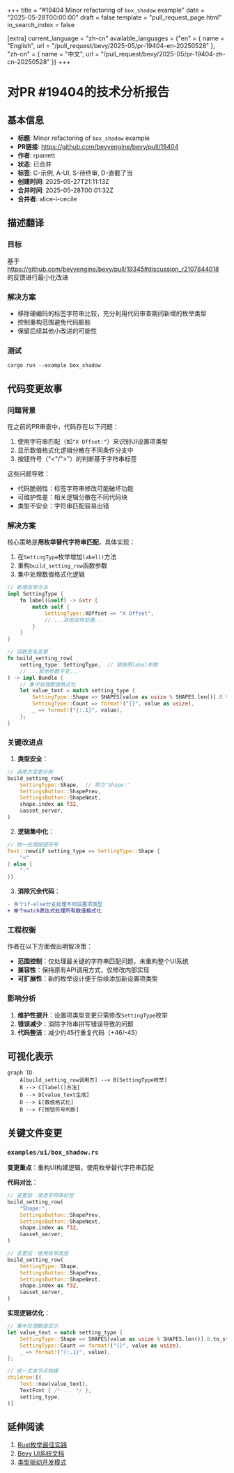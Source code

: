 +++
title = "#19404 Minor refactoring of `box_shadow` example"
date = "2025-05-28T00:00:00"
draft = false
template = "pull_request_page.html"
in_search_index = false

[extra]
current_language = "zh-cn"
available_languages = {"en" = { name = "English", url = "/pull_request/bevy/2025-05/pr-19404-en-20250528" }, "zh-cn" = { name = "中文", url = "/pull_request/bevy/2025-05/pr-19404-zh-cn-20250528" }}
+++

# 对PR #19404的技术分析报告

## 基本信息
- **标题**: Minor refactoring of `box_shadow` example
- **PR链接**: https://github.com/bevyengine/bevy/pull/19404
- **作者**: rparrett
- **状态**: 已合并
- **标签**: C-示例, A-UI, S-待终审, D-直截了当
- **创建时间**: 2025-05-27T21:11:13Z
- **合并时间**: 2025-05-28T00:01:32Z
- **合并者**: alice-i-cecile

## 描述翻译
### 目标
基于 https://github.com/bevyengine/bevy/pull/19345#discussion_r2107844018 的反馈进行最小化改进

### 解决方案
- 移除硬编码的标签字符串比较，充分利用代码审查期间新增的枚举类型
- 控制重构范围避免代码膨胀
- 保留后续其他小改进的可能性

### 测试
`cargo run --example box_shadow`

## 代码变更故事

### 问题背景
在之前的PR审查中，代码存在以下问题：
1. 使用字符串匹配（如`"X Offset:"`）来识别UI设置项类型
2. 显示数值格式化逻辑分散在不同条件分支中
3. 按钮符号（"<"/">"）的判断基于字符串标签

这些问题导致：
- 代码脆弱性：标签字符串修改可能破坏功能
- 可维护性差：相关逻辑分散在不同代码块
- 类型不安全：字符串匹配容易出错

### 解决方案
核心策略是**用枚举替代字符串匹配**，具体实现：
1. 在`SettingType`枚举增加`label()`方法
2. 重构`build_setting_row`函数参数
3. 集中处理数值格式化逻辑

```rust
// 新增枚举方法
impl SettingType {
    fn label(&self) -> &str {
        match self {
            SettingType::XOffset => "X Offset",
            // ...其他变体处理...
        }
    }
}

// 函数签名变更
fn build_setting_row(
    setting_type: SettingType,  // 替换原label参数
    // ...其他参数不变...
) -> impl Bundle {
    // 集中处理数值格式化
    let value_text = match setting_type {
        SettingType::Shape => SHAPES[value as usize % SHAPES.len()].0.to_string(),
        SettingType::Count => format!("{}", value as usize),
        _ => format!("{:.1}", value),
    };
}
```

### 关键改进点
1. **类型安全**：
```rust
// 调用方变更示例
build_setting_row(
    SettingType::Shape,  // 原为"Shape:"
    SettingsButton::ShapePrev,
    SettingsButton::ShapeNext,
    shape.index as f32,
    &asset_server,
)
```
2. **逻辑集中化**：
```rust
// 统一处理按钮符号
Text::new(if setting_type == SettingType::Shape {
    "<"
} else {
    "-"
})
```
3. **消除冗余代码**：
```diff
- 多个if-else分支处理不同设置项类型
+ 单个match表达式处理所有数值格式化
```

### 工程权衡
作者在以下方面做出明智决策：
- **范围控制**：仅处理最关键的字符串匹配问题，未重构整个UI系统
- **兼容性**：保持原有API调用方式，仅修改内部实现
- **可扩展性**：新的枚举设计便于后续添加新设置项类型

### 影响分析
1. **维护性提升**：设置项类型变更只需修改`SettingType`枚举
2. **错误减少**：消除字符串拼写错误导致的问题
3. **代码整洁**：减少约45行重复代码（+46/-45）

## 可视化表示

```mermaid
graph TD
    A[build_setting_row调用方] --> B[SettingType枚举]
    B --> C[label()方法]
    B --> D[value_text生成]
    D --> E[数值格式化]
    B --> F[按钮符号判断]
```

## 关键文件变更

### `examples/ui/box_shadow.rs`
**变更重点**：重构UI构建逻辑，使用枚举替代字符串匹配

**代码对比**：
```rust
// 变更前：使用字符串标签
build_setting_row(
    "Shape:",
    SettingsButton::ShapePrev,
    SettingsButton::ShapeNext,
    shape.index as f32,
    &asset_server,
)

// 变更后：使用枚举类型
build_setting_row(
    SettingType::Shape,
    SettingsButton::ShapePrev,
    SettingsButton::ShapeNext,
    shape.index as f32,
    &asset_server,
)
```

**实现逻辑优化**：
```rust
// 集中处理数值显示
let value_text = match setting_type {
    SettingType::Shape => SHAPES[value as usize % SHAPES.len()].0.to_string(),
    SettingType::Count => format!("{}", value as usize),
    _ => format!("{:.1}", value),
};

// 统一文本节点构建
children![(
    Text::new(value_text),
    TextFont { /* ... */ },
    setting_type,
)]
```

## 延伸阅读
1. [Rust枚举最佳实践](https://doc.rust-lang.org/rust-by-example/custom_types/enum.html)
2. [Bevy UI系统文档](https://bevyengine.org/learn/book/features/ui/)
3. [类型驱动开发模式](https://www.parsonsmatt.org/2017/04/26/type_safe_web_views.html)
